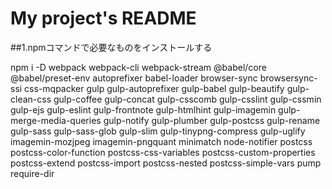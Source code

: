 # My project's README

##1.npmコマンドで必要なものをインストールする

npm i -D webpack webpack-cli webpack-stream @babel/core @babel/preset-env autoprefixer babel-loader browser-sync browsersync-ssi css-mqpacker gulp gulp-autoprefixer gulp-babel gulp-beautify gulp-clean-css gulp-coffee gulp-concat gulp-csscomb gulp-csslint gulp-cssmin gulp-ejs gulp-eslint gulp-frontnote gulp-htmlhint gulp-imagemin gulp-merge-media-queries gulp-notify gulp-plumber gulp-postcss gulp-rename gulp-sass gulp-sass-glob gulp-slim gulp-tinypng-compress gulp-uglify imagemin-mozjpeg imagemin-pngquant minimatch node-notifier postcss postcss-color-function postcss-css-variables postcss-custom-properties postcss-extend postcss-import postcss-nested postcss-simple-vars pump require-dir